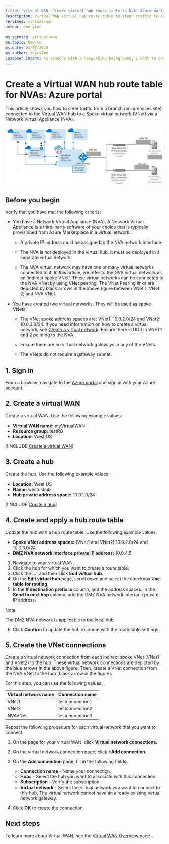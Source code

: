 ```yaml
---
title: 'Virtual WAN: Create virtual hub route table to NVA: Azure portal'
description: Virtual WAN virtual hub route table to steer traffic to a network virtual appliance using the portal.
services: virtual-wan
author: cherylmc

ms.service: virtual-wan
ms.topic: how-to
ms.date: 03/05/2020
ms.author: cherylmc
Customer intent: As someone with a networking background, I want to create a route table using the portal.
---
```


# Create a Virtual WAN hub route table for NVAs: Azure portal

This article shows you how to steer traffic from a branch (on-premises site) connected to the Virtual WAN hub to a Spoke virtual network (VNet) via a Network Virtual Appliance (NVA).

![Virtual WAN diagram](./media/virtual-wan-route-table/vwanroute.png)

## Before you begin

Verify that you have met the following criteria:

*  You have a Network Virtual Appliance (NVA). A Network Virtual Appliance is a third-party software of your choice that is typically provisioned from Azure Marketplace in a virtual network.

    * A private IP address must be assigned to the NVA network interface.

    * The NVA is not deployed in the virtual hub. It must be deployed in a separate virtual network.

    *  The NVA virtual network may have one or many virtual networks connected to it. In this article, we refer to the NVA virtual network as an 'indirect spoke VNet'. These virtual networks can be connected to the NVA VNet by using VNet peering. The VNet Peering links are depicted by black arrows in the above figure between VNet 1, VNet 2, and NVA VNet.
*  You have created two virtual networks. They will be used as spoke VNets.

    * The VNet spoke address spaces are: VNet1: 10.0.2.0/24 and VNet2: 10.0.3.0/24. If you need information on how to create a virtual network, see [Create a virtual network](../virtual-network/quick-create-portal.md). Ensure there is UDR in VNET1 and 2 pointing to the NVA .

    * Ensure there are no virtual network gateways in any of the VNets.

    * The VNets do not require a gateway subnet.

## <a name="signin"></a>1. Sign in

From a browser, navigate to the [Azure portal](https://portal.azure.com) and sign in with your Azure account.

## <a name="vwan"></a>2. Create a virtual WAN

Create a virtual WAN. Use the following example values:

* **Virtual WAN name:** myVirtualWAN
* **Resource group:** testRG
* **Location:** West US

[!INCLUDE [Create a virtual WAN](../../includes/virtual-wan-tutorial-vwan-include.md)]

## <a name="hub"></a>3. Create a hub

Create the hub. Use the following example values:

* **Location:** West US
* **Name:** westushub
* **Hub private address space:** 10.0.1.0/24

[!INCLUDE [Create a hub](../../includes/virtual-wan-tutorial-hub-include.md)]

## <a name="route"></a>4. Create and apply a hub route table

Update the hub with a hub route table. Use the following example values:

* **Spoke VNet address spaces:** (VNet1 and VNet2) 10.0.2.0/24 and 10.0.3.0/24
* **DMZ NVA network interface private IP address:** 10.0.4.5

1. Navigate to your virtual WAN.
2. Click the hub for which you want to create a route table.
3. Click the **...**, and then click **Edit virtual hub**.
4. On the **Edit virtual hub** page, scroll down and select the checkbox **Use table for routing**.
5. In the **If destination prefix is** column, add the address spaces. In the **Send to next hop** column, add the DMZ NVA network interface private IP address.
>[!NOTE]
>The DMZ NVA network is applicable to the local hub.
>
6. Click **Confirm** to update the hub resource with the route table settings.

## <a name="connections"></a>5. Create the VNet connections

Create a virtual network connection from each indirect spoke VNet (VNet1 and VNet2) to the hub. These virtual network connections are depicted by the blue arrows in the above figure. Then, create a VNet connection from the NVA VNet to the hub (black arrow in the figure).

 For this step, you can use the following values:

| Virtual network name| Connection name|
| --- | --- |
| VNet1 | testconnection1 |
| VNet2 | testconnection2 |
| NVAVNet | testconnection3 |

Repeat the following procedure for each virtual network that you want to connect.

1. On the page for your virtual WAN, click **Virtual network connections**.
2. On the virtual network connection page, click **+Add connection**.
3. On the **Add connection** page, fill in the following fields:

    * **Connection name** - Name your connection.
    * **Hubs** - Select the hub you want to associate with this connection.
    * **Subscription** - Verify the subscription.
    * **Virtual network** - Select the virtual network you want to connect to this hub. The virtual network cannot have an already existing virtual network gateway.
4. Click **OK** to create the connection.

## Next steps

To learn more about Virtual WAN, see the [Virtual WAN Overview](virtual-wan-about.md) page.
